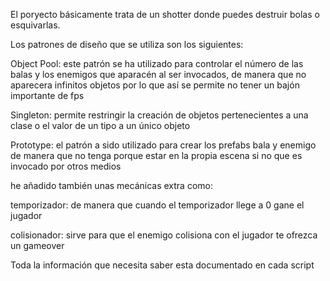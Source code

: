 El poryecto básicamente trata de un shotter donde puedes destruir bolas o esquivarlas.

Los patrones de diseño que se utiliza son los siguientes:

Object Pool: este patrón se ha utilizado para controlar el número de las balas y los enemigos que aparacén al ser invocados, de manera que no aparecera infinitos objetos por lo que así se permite no tener un bajón importante de fps

Singleton: permite restringir la creación de objetos pertenecientes a una clase o el valor de un tipo a un único objeto

Prototype: el patrón a sido utilizado para crear los prefabs bala y enemigo de manera que no tenga porque estar en la propia escena si no que es invocado por otros medios

he añadido también unas mecánicas extra como:

temporizador: de manera que cuando el temporizador llege a 0 gane el jugador

colisionador: sirve para que el enemigo colisiona con el jugador te ofrezca un gameover

Toda la información que necesita saber esta documentado en cada script

 
